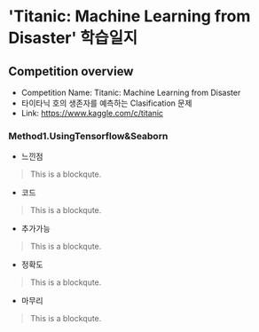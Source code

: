 # 'Titanic: Machine Learning from Disaster' 학습일지

    
    
    

## Competition overview
* Competition Name: Titanic: Machine Learning from Disaster
* 타이타닉 호의 생존자를 예측하는 Clasification 문제
* Link: https://www.kaggle.com/c/titanic



### Method1.UsingTensorflow&Seaborn
- 느낀점
> This is a blockqute.
    
    
- 코드
> This is a blockqute.
    
    
- 추가가능
> This is a blockqute.
    
    
- 정확도
> This is a blockqute.
    
    
- 마무리
> This is a blockqute.
 
 
 
 
 
 
 


